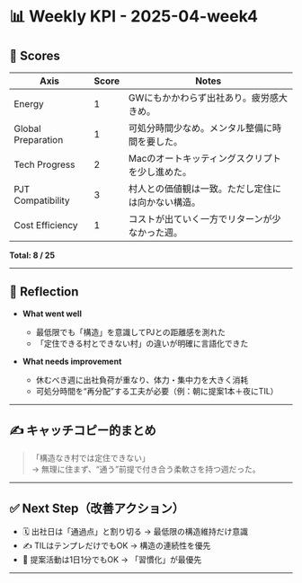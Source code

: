 # 📊 Weekly KPI - 2025-04-week4

## 🎯 Scores

| Axis               | Score | Notes |
|--------------------|-------|-------|
| Energy             | 1     | GWにもかかわらず出社あり。疲労感大きめ。 |
| Global Preparation | 1     | 可処分時間少なめ。メンタル整備に時間を要した。 |
| Tech Progress      | 2     | Macのオートキッティングスクリプトを少し進めた。 |
| PJT Compatibility  | 3     | 村人との価値観は一致。ただし定住には向かない構造。 |
| Cost Efficiency    | 1     | コストが出ていく一方でリターンが少なかった週。 |

**Total: 8 / 25**

---

## 🔁 Reflection

- **What went well**
  - 最低限でも「構造」を意識してPJとの距離感を測れた
  - 「定住できる村とできない村」の違いが明確に言語化できた

- **What needs improvement**
  - 休むべき週に出社負荷が重なり、体力・集中力を大きく消耗
  - 可処分時間を“再分配”する工夫が必要（例：朝に提案1本＋夜にTIL）

---

## ✍️ キャッチコピー的まとめ

> 「構造なき村では定住できない」  
> → 無理に住まず、“通う”前提で付き合う柔軟さを持つ週だった。

---
## ✅ Next Step（改善アクション）

- 🗓 出社日は「通過点」と割り切る → 最低限の構造維持だけ意識
- ✍️ TILはテンプレだけでもOK → 構造の連続性を優先
- 🌱 提案活動は1日1分でもOK → 「習慣化」が最優先

---

